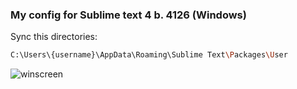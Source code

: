 ### My config for Sublime text 4 b. 4126 (Windows)

Sync this directories:

```sh
C:\Users\{username}\AppData\Roaming\Sublime Text\Packages\User
```
![winscreen](https://sun9-51.userapi.com/impg/d-8Vs3W7qPV91T1wNak_Odl1RcltiQZ97YR3OA/gnYBYu03frg.jpg?size=1891x1029&quality=96&sign=561d6a1ee8fa43a6660488ca859550fc&type=album)
